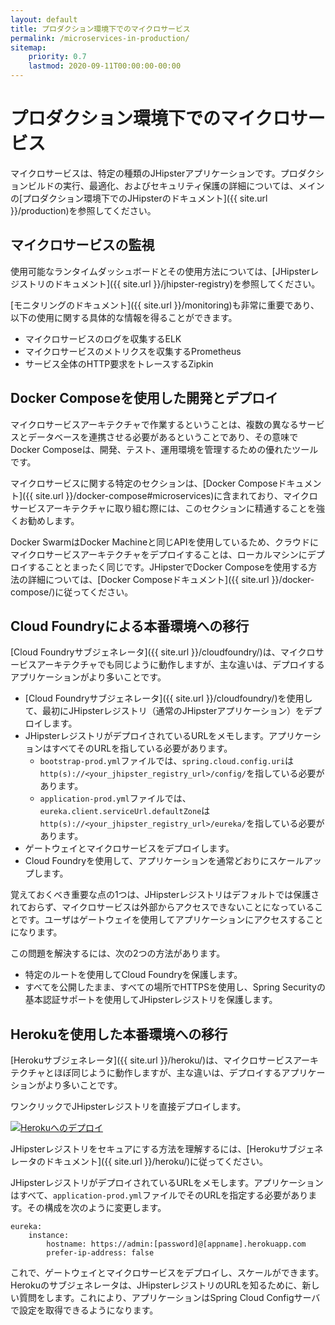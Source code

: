 ```yaml
---
layout: default
title: プロダクション環境下でのマイクロサービス
permalink: /microservices-in-production/
sitemap:
    priority: 0.7
    lastmod: 2020-09-11T00:00:00-00:00
---
```


# <i class="fa fa-cloud"></i> プロダクション環境下でのマイクロサービス

マイクロサービスは、特定の種類のJHipsterアプリケーションです。プロダクションビルドの実行、最適化、およびセキュリティ保護の詳細については、メインの[プロダクション環境下でのJHipsterのドキュメント]({{ site.url }}/production)を参照してください。

<h2 id="elk">マイクロサービスの監視</h2>

使用可能なランタイムダッシュボードとその使用方法については、[JHipsterレジストリのドキュメント]({{ site.url }}/jhipster-registry)を参照してください。

[モニタリングのドキュメント]({{ site.url }}/monitoring)も非常に重要であり、以下の使用に関する具体的な情報を得ることができます。

- マイクロサービスのログを収集するELK
- マイクロサービスのメトリクスを収集するPrometheus
- サービス全体のHTTP要求をトレースするZipkin

<h2 id="docker_compose">Docker Composeを使用した開発とデプロイ</h2>

マイクロサービスアーキテクチャで作業するということは、複数の異なるサービスとデータベースを連携させる必要があるということであり、その意味でDocker Composeは、開発、テスト、運用環境を管理するための優れたツールです。

マイクロサービスに関する特定のセクションは、[Docker Composeドキュメント]({{ site.url }}/docker-compose#microservices)に含まれており、マイクロサービスアーキテクチャに取り組む際には、このセクションに精通することを強くお勧めします。

Docker SwarmはDocker Machineと同じAPIを使用しているため、クラウドにマイクロサービスアーキテクチャをデプロイすることは、ローカルマシンにデプロイすることとまったく同じです。JHipsterでDocker Composeを使用する方法の詳細については、[Docker Composeドキュメント]({{ site.url }}/docker-compose/)に従ってください。

<h2 id="cloudfoundry">Cloud Foundryによる本番環境への移行</h2>

[Cloud Foundryサブジェネレータ]({{ site.url }}/cloudfoundry/)は、マイクロサービスアーキテクチャでも同じように動作しますが、主な違いは、デプロイするアプリケーションがより多いことです。

- [Cloud Foundryサブジェネレータ]({{ site.url }}/cloudfoundry/)を使用して、最初にJHipsterレジストリ（通常のJHipsterアプリケーション）をデプロイします。
- JHipsterレジストリがデプロイされているURLをメモします。アプリケーションはすべてそのURLを指している必要があります。
  - `bootstrap-prod.yml`ファイルでは、`spring.cloud.config.uri`は`http(s)://<your_jhipster_registry_url>/config/`を指している必要があります。
  - `application-prod.yml`ファイルでは、`eureka.client.serviceUrl.defaultZone`は`http(s)://<your_jhipster_registry_url>/eureka/`を指している必要があります。
- ゲートウェイとマイクロサービスをデプロイします。
- Cloud Foundryを使用して、アプリケーションを通常どおりにスケールアップします。

覚えておくべき重要な点の1つは、JHipsterレジストリはデフォルトでは保護されておらず、マイクロサービスは外部からアクセスできないことになっていることです。ユーザはゲートウェイを使用してアプリケーションにアクセスすることになります。

この問題を解決するには、次の2つの方法があります。

- 特定のルートを使用してCloud Foundryを保護します。
- すべてを公開したまま、すべての場所でHTTPSを使用し、Spring Securityの基本認証サポートを使用してJHipsterレジストリを保護します。

<h2 id="heroku">Herokuを使用した本番環境への移行</h2>

[Herokuサブジェネレータ]({{ site.url }}/heroku/)は、マイクロサービスアーキテクチャとほぼ同じように動作しますが、主な違いは、デプロイするアプリケーションがより多いことです。

ワンクリックでJHipsterレジストリを直接デプロイします。

[![Herokuへのデプロイ](https://camo.githubusercontent.com/c0824806f5221ebb7d25e559568582dd39dd1170/68747470733a2f2f7777772e6865726f6b7563646e2e636f6d2f6465706c6f792f627574746f6e2e706e67)](https://dashboard.heroku.com/new?&template=https%3A%2F%2Fgithub.com%2Fjhipster%2Fjhipster-registry)

JHipsterレジストリをセキュアにする方法を理解するには、[Herokuサブジェネレータのドキュメント]({{ site.url }}/heroku/)に従ってください。

JHipsterレジストリがデプロイされているURLをメモします。アプリケーションはすべて、`application-prod.yml`ファイルでそのURLを指定する必要があります。その構成を次のように変更します。

    eureka:
        instance:
            hostname: https://admin:[password]@[appname].herokuapp.com
            prefer-ip-address: false

これで、ゲートウェイとマイクロサービスをデプロイし、スケールができます。Herokuのサブジェネレータは、JHipsterレジストリのURLを知るために、新しい質問をします。これにより、アプリケーションはSpring Cloud Configサーバで設定を取得できるようになります。
